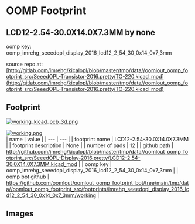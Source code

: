# OOMP Footprint  
## LCD12-2.54-30.0X14.0X7.3MM  by none  
  
oomp key: oomp_imrehg_seeedopl_display_2016_lcd12_2_54_30_0x14_0x7_3mm  
  
source repo at: [http://gitlab.com/imrehg/kicalopl/blob/master/tmp/data//oomlout_oomp_footprint_src/SeeedOPL-Transistor-2016.pretty/TO-220.kicad_mod](http://gitlab.com/imrehg/kicalopl/blob/master/tmp/data//oomlout_oomp_footprint_src/SeeedOPL-Transistor-2016.pretty/TO-220.kicad_mod)  
## Footprint  
  
[![working_kicad_pcb_3d.png](working_kicad_pcb_3d_600.png)](working_kicad_pcb_3d.png)  
  
[![working.png](working_600.png)](working.png)  
| name | value | 
| --- | --- | 
| footprint name | LCD12-2.54-30.0X14.0X7.3MM | 
| footprint description | None | 
| number of pads | 12 | 
| github path | http://github.com/imrehg/kicalopl/blob/master/tmp/data//oomlout_oomp_footprint_src/SeeedOPL-Display-2016.pretty/LCD12-2.54-30.0X14.0X7.3MM.kicad_mod | 
| oomp key | oomp_imrehg_seeedopl_display_2016_lcd12_2_54_30_0x14_0x7_3mm | 
| oomp bot github | https://github.com/oomlout/oomlout_oomp_footprint_bot/tree/main/tmp/data//oomlout_oomp_footprint_src/footprints/imrehg_seeedopl_display_2016_lcd12_2_54_30_0x14_0x7_3mm/working | 
## Images  

